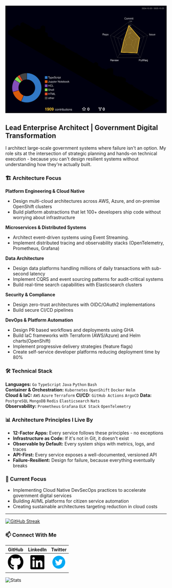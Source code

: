 [![3D Contributions](https://raw.githubusercontent.com/mishraomp/mishraomp/output-3d-contrib/profile-night-rainbow.svg)](https://github.com/yoshi389111/github-profile-3d-contrib)

## Lead Enterprise Architect | Government Digital Transformation

I architect large-scale government systems where failure isn't an option. My role sits at the intersection of strategic planning and hands-on technical execution - because you can't design resilient systems without understanding how they're actually built.

### 🏗️ Architecture Focus

**Platform Engineering & Cloud Native**
- Design multi-cloud architectures across AWS, Azure, and on-premise OpenShift clusters
- Build platform abstractions that let 100+ developers ship code without worrying about infrastructure

**Microservices & Distributed Systems**
- Architect event-driven systems using Event Streaming.
- Implement distributed tracing and observability stacks (OpenTelemetry, Prometheus, Grafana)

**Data Architecture**
- Design data platforms handling millions of daily transactions with sub-second latency
- Implement CQRS and event sourcing patterns for audit-critical systems
- Build real-time search capabilities with Elasticsearch clusters

**Security & Compliance**
- Design zero-trust architectures with OIDC/OAuth2 implementations
- Build secure CI/CD pipelines

**DevOps & Platform Automation**
- Design PR based workflows and deployments using GHA
- Build IaC frameworks with Terraform (AWS/Azure) and Helm charts(OpenShift)
- Implement progressive delivery strategies (feature flags)
- Create self-service developer platforms reducing deployment time by 80%

### 🛠️ Technical Stack

**Languages:** `Go` `TypeScript` `Java` `Python` `Bash`  
**Container & Orchestration:** `Kubernetes` `OpenShift` `Docker` `Helm`  
**Cloud & IaC:** `AWS` `Azure` `Terraform`
**CI/CD:** `GitHub Actions` `ArgoCD`
**Data:** `PostgreSQL` `MongoDB` `Redis` `Elasticsearch` `Nats`  
**Observability:** `Prometheus` `Grafana` `ELK Stack` `OpenTelemetry`

### 📊 Architecture Principles I Live By

- **12-Factor Apps:** Every service follows these principles - no exceptions
- **Infrastructure as Code:** If it's not in Git, it doesn't exist
- **Observable by Default:** Every system ships with metrics, logs, and traces
- **API-First:** Every service exposes a well-documented, versioned API
- **Failure-Resilient:** Design for failure, because everything eventually breaks

### 🚀 Current Focus

- Implementing Cloud Native DevSecOps practices to accelerate government digital services
- Building AI/ML platforms for citizen service automation
- Creating sustainable architectures targeting reduction in cloud costs

---

[![GitHub Streak](https://github-readme-streak-stats-eight.vercel.app/?user=mishraomp&theme=tokyonight&hide_border=true&mode=weekly&exclude_days=Sat%2CSun)](https://git.io/streak-stats)

### 📫 Connect With Me

| GitHub | LinkedIn | Twitter |
|:------:|:--------:|:-------:|
| [![github](.images/github.png)](https://github.com/mishraomp) | [![linkedin](.images/linkedin.png)](https://www.linkedin.com/in/omprakash-mishra/) | [![twitter](.images/twitter-icon.png)](https://twitter.com/istrueEQLfalse) |

![Stats](https://github-readme-stats.vercel.app/api?username=mishraomp&show_icons=true&theme=transparent&hide_border=true&hide=stars)
